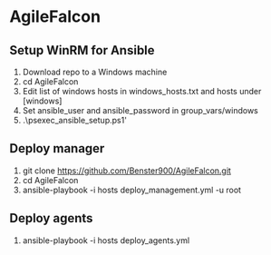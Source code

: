 # AgileFalcon
## Setup WinRM for Ansible
1. Download repo to a Windows machine
2. cd AgileFalcon
3. Edit list of windows hosts in windows_hosts.txt and hosts under [windows]
4. Set ansible_user and ansible_password in group_vars/windows
5. .\psexec_ansible_setup.ps1'

## Deploy manager
1. git clone https://github.com/Benster900/AgileFalcon.git
2. cd AgileFalcon 
3. ansible-playbook -i hosts deploy_management.yml -u root

## Deploy agents
1. ansible-playbook -i hosts deploy_agents.yml

